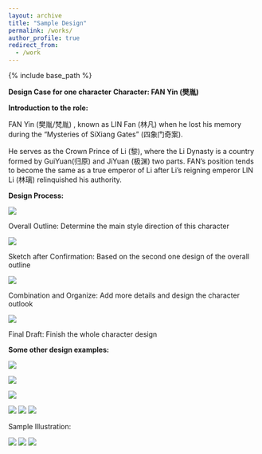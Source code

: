 ```yaml
---
layout: archive
title: "Sample Design"
permalink: /works/
author_profile: true
redirect_from:
  - /work
---
```


{% include base_path %}




**Design Case for one character**
**Character: FAN Yin (樊胤)**

**Introduction to the role:**

FAN Yin (樊胤/梵胤) , known as LIN Fan (林凡) when he lost his memory during the “Mysteries of SiXiang Gates” (四象门奇案).

He serves as the Crown Prince of Li (黎), where the Li Dynasty is a country formed by GuiYuan(归原) and JiYuan (极渊) two parts. FAN’s position tends to become the same as a true emperor of Li after Li’s reigning emperor LIN Li (林璃) relinquished his authority.

**Design Process:**



![](/images/works/1.png)

Overall Outline: Determine the main style direction of this character


![](/images/works/2.png)

Sketch after Confirmation: Based on the second one design of the overall outline

![](/images/works/3.png)

Combination and Organize: Add more details and design the character outlook

![](/images/works/4.png)

Final Draft: Finish the whole character design

**Some other design examples:**

![](/images/works/5.png)

![](/images/works/6.png)

![](/images/works/7.png)

![](/images/works/8.png)
![](/images/works/9.png)
![](/images/works/10.png)

Sample Illustration:

![](/images/works/11.png)
![](/images/works/12.png)
![](/images/works/13.png)